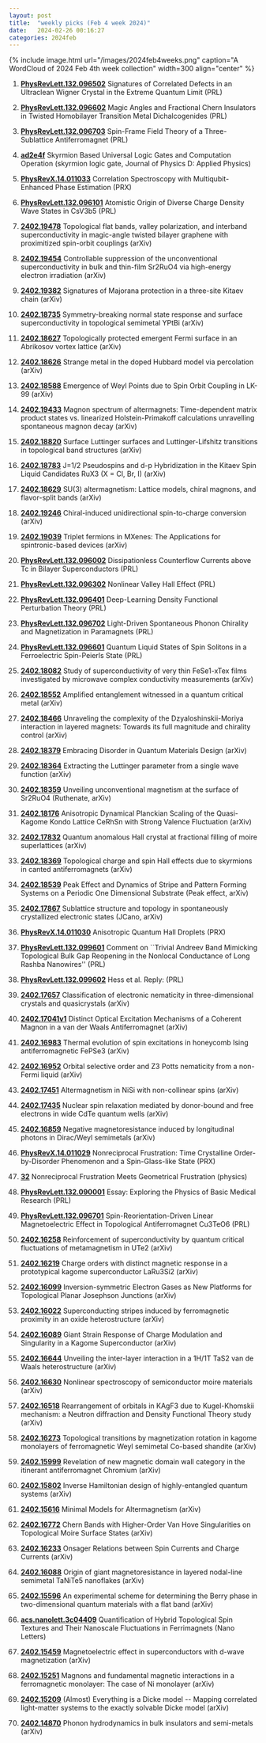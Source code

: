 ```yaml
---
layout: post
title:  "weekly picks (Feb 4 week 2024)"
date:   2024-02-26 00:16:27
categories: 2024feb
---
```



{% include image.html url="/images/2024feb4weeks.png" caption="A WordCloud of 2024 Feb 4th week collection" width=300 align="center" %}



1. **[PhysRevLett.132.096502](https://link.aps.org/doi/10.1103/PhysRevLett.132.096502)** Signatures of Correlated Defects in an Ultraclean Wigner Crystal in the Extreme Quantum Limit (PRL)

1. **[PhysRevLett.132.096602](https://link.aps.org/doi/10.1103/PhysRevLett.132.096602)** Magic Angles and Fractional Chern Insulators in Twisted Homobilayer Transition Metal Dichalcogenides (PRL)

1. **[PhysRevLett.132.096703](https://link.aps.org/doi/10.1103/PhysRevLett.132.096703)** Spin-Frame Field Theory of a Three-Sublattice Antiferromagnet (PRL)


1. **[ad2e4f](http://iopscience.iop.org/article/10.1088/1361-6463/ad2e4f)** Skyrmion Based Universal Logic Gates and Computation Operation (skyrmion logic gate, Journal of Physics D: Applied Physics)




1. **[PhysRevX.14.011033](https://link.aps.org/doi/10.1103/PhysRevX.14.011033)** Correlation Spectroscopy with Multiqubit-Enhanced Phase Estimation (PRX)

1. **[PhysRevLett.132.096101](https://link.aps.org/doi/10.1103/PhysRevLett.132.096101)** Atomistic Origin of Diverse Charge Density Wave States in CsV3b5 (PRL)



1. **[2402.19478](http://arxiv.org/abs/2402.19478)** Topological flat bands, valley polarization, and interband superconductivity in magic-angle twisted bilayer graphene with proximitized spin-orbit couplings (arXiv)

1. **[2402.19454](http://arxiv.org/abs/2402.19454)** Controllable suppression of the unconventional superconductivity in bulk and thin-film Sr2RuO4 via high-energy electron irradiation (arXiv)

1. **[2402.19382](http://arxiv.org/abs/2402.19382)** Signatures of Majorana protection in a three-site Kitaev chain (arXiv)

1. **[2402.18735](http://arxiv.org/abs/2402.18735)** Symmetry-breaking normal state response and surface superconductivity in topological semimetal YPtBi (arXiv)

1. **[2402.18627](http://arxiv.org/abs/2402.18627)** Topologically protected emergent Fermi surface in an Abrikosov vortex lattice (arXiv)

1. **[2402.18626](http://arxiv.org/abs/2402.18626)** Strange metal in the doped Hubbard model via percolation (arXiv)

1. **[2402.18588](http://arxiv.org/abs/2402.18588)** Emergence of Weyl Points due to Spin Orbit Coupling in LK-99 (arXiv)

1. **[2402.19433](http://arxiv.org/abs/2402.19433)** Magnon spectrum of altermagnets: Time-dependent matrix product states vs. linearized Holstein-Primakoff calculations unravelling spontaneous magnon decay (arXiv)

1. **[2402.18820](http://arxiv.org/abs/2402.18820)** Surface Luttinger surfaces and Luttinger-Lifshitz transitions in topological band structures (arXiv)

1. **[2402.18783](http://arxiv.org/abs/2402.18783)** J=1/2 Pseudospins and d-p Hybridization in the Kitaev Spin Liquid Candidates RuX3 (X = Cl, Br, I) (arXiv)

1. **[2402.18629](http://arxiv.org/abs/2402.18629)** SU(3) altermagnetism: Lattice models, chiral magnons, and flavor-split bands (arXiv)

1. **[2402.19246](http://arxiv.org/abs/2402.19246)** Chiral-induced unidirectional spin-to-charge conversion (arXiv)

1. **[2402.19039](http://arxiv.org/abs/2402.19039)** Triplet fermions in MXenes: The Applications for spintronic-based devices (arXiv)




1. **[PhysRevLett.132.096002](https://link.aps.org/doi/10.1103/PhysRevLett.132.096002)** Dissipationless Counterflow Currents above Tc in Bilayer Superconductors (PRL)

1. **[PhysRevLett.132.096302](https://link.aps.org/doi/10.1103/PhysRevLett.132.096302)** Nonlinear Valley Hall Effect (PRL)

1. **[PhysRevLett.132.096401](https://link.aps.org/doi/10.1103/PhysRevLett.132.096401)** Deep-Learning Density Functional Perturbation Theory (PRL)

1. **[PhysRevLett.132.096702](https://link.aps.org/doi/10.1103/PhysRevLett.132.096702)** Light-Driven Spontaneous Phonon Chirality and Magnetization in Paramagnets (PRL)

1. **[PhysRevLett.132.096601](https://link.aps.org/doi/10.1103/PhysRevLett.132.096601)** Quantum Liquid States of Spin Solitons in a Ferroelectric Spin-Peierls State (PRL)





1. **[2402.18082](http://arxiv.org/abs/2402.18082)** Study of superconductivity of very thin FeSe1-xTex films investigated by microwave complex conductivity measurements (arXiv)

1. **[2402.18552](http://arxiv.org/abs/2402.18552)** Amplified entanglement witnessed in a quantum critical metal (arXiv)

1. **[2402.18466](http://arxiv.org/abs/2402.18466)** Unraveling the complexity of the Dzyaloshinskii-Moriya interaction in layered magnets: Towards its full magnitude and chirality control (arXiv)

1. **[2402.18379](http://arxiv.org/abs/2402.18379)** Embracing Disorder in Quantum Materials Design (arXiv)

1. **[2402.18364](http://arxiv.org/abs/2402.18364)** Extracting the Luttinger parameter from a single wave function (arXiv)

1. **[2402.18359](http://arxiv.org/abs/2402.18359)** Unveiling unconventional magnetism at the surface of Sr2RuO4 (Ruthenate, arXiv)

1. **[2402.18176](http://arxiv.org/abs/2402.18176)** Anisotropic Dynamical Planckian Scaling of the Quasi-Kagome Kondo Lattice CeRhSn with Strong Valence Fluctuation (arXiv)

1. **[2402.17832](http://arxiv.org/abs/2402.17832)** Quantum anomalous Hall crystal at fractional filling of moire superlattices (arXiv)

1. **[2402.18369](http://arxiv.org/abs/2402.18369)** Topological charge and spin Hall effects due to skyrmions in canted antiferromagnets (arXiv)

1. **[2402.18539](http://arxiv.org/abs/2402.18539)** Peak Effect and Dynamics of Stripe and Pattern Forming Systems on a Periodic One Dimensional Substrate (Peak effect, arXiv)

1. **[2402.17867](http://arxiv.org/abs/2402.17867)** Sublattice structure and topology in spontaneously crystallized electronic states (JCano, arXiv)







1. **[PhysRevX.14.011030](https://link.aps.org/doi/10.1103/PhysRevX.14.011030)** Anisotropic Quantum Hall Droplets (PRX)

1. **[PhysRevLett.132.099601](https://link.aps.org/doi/10.1103/PhysRevLett.132.099601)** Comment on ``Trivial Andreev Band Mimicking Topological Bulk Gap Reopening in the Nonlocal Conductance of Long Rashba Nanowires'' (PRL)

1. **[PhysRevLett.132.099602](https://link.aps.org/doi/10.1103/PhysRevLett.132.099602)** Hess et al. Reply: (PRL)






1. **[2402.17657](http://arxiv.org/abs/2402.17657)** Classification of electronic nematicity in three-dimensional crystals and quasicrystals (arXiv)

1. **[2402.17041v1](https://arxiv.org/abs/2402.17041v1)** Distinct Optical Excitation Mechanisms of a Coherent Magnon in a van der Waals Antiferromagnet (arXiv)

1. **[2402.16983](http://arxiv.org/abs/2402.16983)** Thermal evolution of spin excitations in honeycomb Ising antiferromagnetic FePSe3 (arXiv)

1. **[2402.16952](http://arxiv.org/abs/2402.16952)** Orbital selective order and Z3 Potts nematicity from a non-Fermi liquid (arXiv)

1. **[2402.17451](http://arxiv.org/abs/2402.17451)** Altermagnetism in NiSi with non-collinear spins (arXiv)

1. **[2402.17435](http://arxiv.org/abs/2402.17435)** Nuclear spin relaxation mediated by donor-bound and free electrons in wide CdTe quantum wells (arXiv)

1. **[2402.16859](http://arxiv.org/abs/2402.16859)** Negative magnetoresistance induced by longitudinal photons in Dirac/Weyl semimetals (arXiv)






1. **[PhysRevX.14.011029](https://link.aps.org/doi/10.1103/PhysRevX.14.011029)** Nonreciprocal Frustration: Time Crystalline Order-by-Disorder Phenomenon and a Spin-Glass-like State (PRX)


1. **[32](https://physics.aps.org/articles/v17/32)** Nonreciprocal Frustration Meets Geometrical Frustration (physics)


1. **[PhysRevLett.132.090001](https://link.aps.org/doi/10.1103/PhysRevLett.132.090001)** Essay: Exploring the Physics of Basic Medical Research (PRL)

1. **[PhysRevLett.132.096701](https://link.aps.org/doi/10.1103/PhysRevLett.132.096701)** Spin-Reorientation-Driven Linear Magnetoelectric Effect in Topological Antiferromagnet Cu3TeO6 (PRL)





1. **[2402.16258](http://arxiv.org/abs/2402.16258)** Reinforcement of superconductivity by quantum critical fluctuations of metamagnetism in UTe2 (arXiv)

1. **[2402.16219](http://arxiv.org/abs/2402.16219)** Charge orders with distinct magnetic response in a prototypical kagome superconductor LaRu3Si2 (arXiv)

1. **[2402.16099](http://arxiv.org/abs/2402.16099)** Inversion-symmetric Electron Gases as New Platforms for Topological Planar Josephson Junctions (arXiv)

1. **[2402.16022](http://arxiv.org/abs/2402.16022)** Superconducting stripes induced by ferromagnetic proximity in an oxide heterostructure (arXiv)

1. **[2402.16089](http://arxiv.org/abs/2402.16089)** Giant Strain Response of Charge Modulation and Singularity in a Kagome Superconductor (arXiv)

1. **[2402.16644](http://arxiv.org/abs/2402.16644)** Unveiling the inter-layer interaction in a 1H/1T TaS2 van de Waals heterostructure (arXiv)

1. **[2402.16630](http://arxiv.org/abs/2402.16630)** Nonlinear spectroscopy of semiconductor moire materials (arXiv)

1. **[2402.16518](http://arxiv.org/abs/2402.16518)** Rearrangement of orbitals in KAgF3 due to Kugel-Khomskii mechanism: a Neutron diffraction and Density Functional Theory study (arXiv)

1. **[2402.16273](http://arxiv.org/abs/2402.16273)** Topological transitions by magnetization rotation in kagome monolayers of ferromagnetic Weyl semimetal Co-based shandite (arXiv)

1. **[2402.15999](http://arxiv.org/abs/2402.15999)** Revelation of new magnetic domain wall category in the itinerant antiferromagnet Chromium (arXiv)

1. **[2402.15802](http://arxiv.org/abs/2402.15802)** Inverse Hamiltonian design of highly-entangled quantum systems (arXiv)

1. **[2402.15616](http://arxiv.org/abs/2402.15616)** Minimal Models for Altermagnetism (arXiv)

1. **[2402.16772](http://arxiv.org/abs/2402.16772)** Chern Bands with Higher-Order Van Hove Singularities on Topological Moire Surface States (arXiv)

1. **[2402.16233](http://arxiv.org/abs/2402.16233)** Onsager Relations between Spin Currents and Charge Currents (arXiv)

1. **[2402.16088](http://arxiv.org/abs/2402.16088)** Origin of giant magnetoresistance in layered nodal-line semimetal TaNiTe5 nanoflakes (arXiv)

1. **[2402.15596](http://arxiv.org/abs/2402.15596)** An experimental scheme for determining the Berry phase in two-dimensional quantum materials with a flat band (arXiv)










1. **[acs.nanolett.3c04409](https://doi.org/10.1021/acs.nanolett.3c04409)** Quantification of Hybrid Topological Spin Textures and Their Nanoscale Fluctuations in Ferrimagnets (Nano Letters)



1. **[2402.15459](http://arxiv.org/abs/2402.15459)** Magnetoelectric effect in superconductors with d-wave magnetization (arXiv)

1. **[2402.15251](http://arxiv.org/abs/2402.15251)** Magnons and fundamental magnetic interactions in a ferromagnetic monolayer: The case of Ni monolayer (arXiv)

1. **[2402.15209](http://arxiv.org/abs/2402.15209)** (Almost) Everything is a Dicke model -- Mapping correlated light-matter systems to the exactly solvable Dicke model (arXiv)

1. **[2402.14870](http://arxiv.org/abs/2402.14870)** Phonon hydrodynamics in bulk insulators and semi-metals (arXiv)
